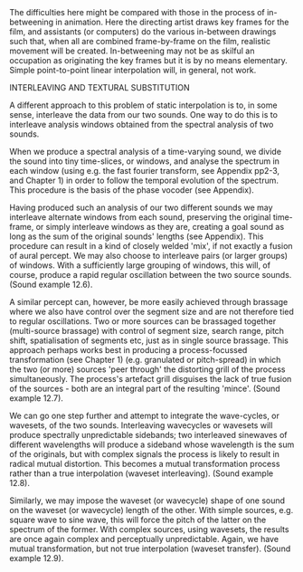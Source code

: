 <page id=99>
The difficulties here might be compared with those in the process of in-betweening in animation. Here the directing artist draws key frames for the film, and assistants (or computers) do the various in-between drawings such that, when all are combined frame-by-frame on the film, realistic movement will be created. In-betweening may not be as skilful an occupation as originating the key frames but it is by no means elementary. Simple point-to-point linear interpolation will, in general, not work.

INTERLEAVING AND TEXTURAL SUBSTITUTION

A different approach to this problem of static interpolation is to, in some sense, interleave the data from our two sounds. One way to do this is to interleave analysis windows obtained from the spectral analysis of two sounds.

When we produce a spectral analysis of a time-varying sound, we divide the sound into tiny time-slices, or windows, and analyse the spectrum in each window (using e.g. the fast fourier transform, see Appendix pp2-3, and Chapter 1) in order to follow the temporal evolution of the spectrum. This procedure is the basis of the phase vocoder (see Appendix).

Having produced such an analysis of our two different sounds we may interleave alternate windows from each sound, preserving the original time-frame, or simply interleave windows as they are, creating a goal sound as long as the sum of the original sounds' lengths (see Appendix). This procedure can result in a kind of closely welded 'mix', if not exactly a fusion of aural percept. We may also choose to interleave pairs (or larger groups) of windows. With a sufficiently large grouping of windows, this will, of course, produce a rapid regular oscillation between the two source sounds. (Sound example 12.6).

A similar percept can, however, be more easily achieved through brassage where we also have control over the segment size and are not therefore tied to regular oscillations. Two or more sources can be brassaged together (multi-source brassage) with control of segment size, search range, pitch shift, spatialisation of segments etc, just as in single source brassage. This approach perhaps works best in producing a process-focussed transformation (see Chapter 1) (e.g. granulated or pitch-spread) in which the two (or more) sources 'peer through' the distorting grill of the process simultaneously. The process's artefact grill disguises the lack of true fusion of the sources - both are an integral part of the resulting 'mince'. (Sound example 12.7).

We can go one step further and attempt to integrate the wave-cycles, or wavesets, of the two sounds.  Interleaving wavecycles or wavesets will produce spectrally unpredictable sidebands; two interleaved sinewaves of different wavelengths will produce a sideband whose wavelength is the sum of the originals, but with complex signals the process is likely to result in radical mutual distortion. This becomes a mutual transformation process rather than a true interpolation (waveset interleaving).  (Sound example 12.8).

Similarly, we may impose the waveset (or wavecycle) shape of one sound on the waveset (or wavecycle) length of the other. With simple sources, e.g. square wave to sine wave, this will force the pitch of the latter on the spectrum of the former. With complex sources, using wavesets, the results are once again complex and perceptually unpredictable. Again, we have mutual transformation, but not true interpolation (waveset transfer). (Sound example 12.9).
</page>

